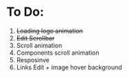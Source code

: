 <h1>To Do:</h1>
<ol>
    <li><strike>Loading logo animation</strike></li>
    <li><strike>Edit Scrollbar</strike></li>
    <li>Scroll animation </li>
    <li>Components scroll animation </li>
    <li>Resposinve </li>
    <li>Links Edit + image hover background</li>
</ol>